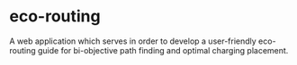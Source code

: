 # eco-routing
A web application which serves in order to develop a user-friendly eco-routing guide for bi-objective path finding and optimal charging placement.

